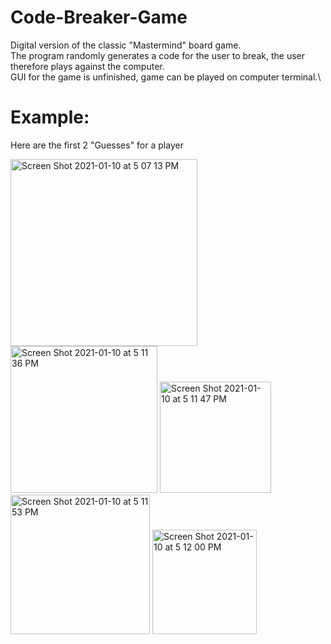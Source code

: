 # Code-Breaker-Game
Digital version of the classic "Mastermind" board game.\
The program randomly generates a code for the user to break, the user therefore plays against the computer.\
GUI for the game is unfinished, game can be played on computer terminal.\

# Example:
Here are the first 2 "Guesses" for a player

<img width="299" alt="Screen Shot 2021-01-10 at 5 07 13 PM" src="https://user-images.githubusercontent.com/75041872/104139185-d75e8e80-5366-11eb-83bd-4ea41a18cc81.png">

<img width="235" alt="Screen Shot 2021-01-10 at 5 11 36 PM" src="https://user-images.githubusercontent.com/75041872/104139202-ffe68880-5366-11eb-99ce-26d4c481a987.png">

<img width="178" alt="Screen Shot 2021-01-10 at 5 11 47 PM" src="https://user-images.githubusercontent.com/75041872/104139208-0d037780-5367-11eb-9f10-cb70e306d7fa.png">

<img width="223" alt="Screen Shot 2021-01-10 at 5 11 53 PM" src="https://user-images.githubusercontent.com/75041872/104139214-1987d000-5367-11eb-8753-6b9849b5ef71.png">

<img width="167" alt="Screen Shot 2021-01-10 at 5 12 00 PM" src="https://user-images.githubusercontent.com/75041872/104139218-2278a180-5367-11eb-98e3-1f4f7e23741c.png">


